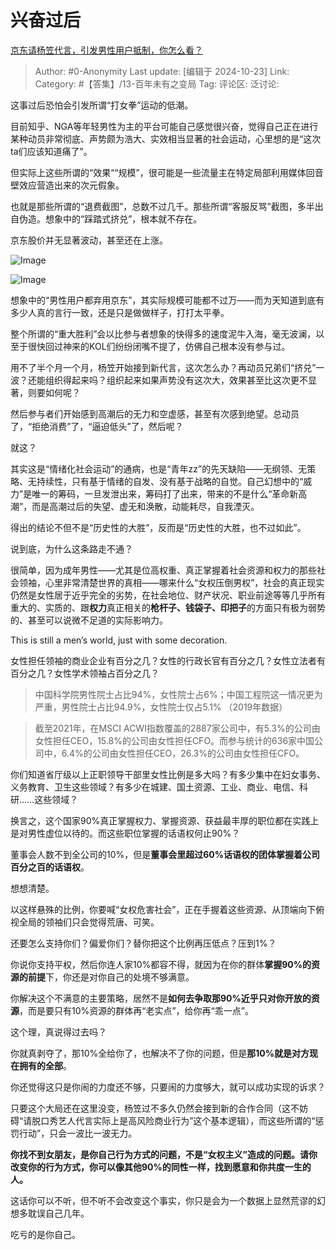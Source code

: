 # 兴奋过后
[京东请杨笠代言，引发男性用户抵制，你怎么看？](https://www.zhihu.com/question/1234246593/answer/12348357319)

> Author: #0-Anonymity
> Last update: [编辑于 2024-10-23]
> Link:
> Category: #【答集】/13-百年未有之变局 
> Tag: 
> 评论区:
> 泛讨论:

这事过后恐怕会引发所谓“打女拳”运动的低潮。

目前知乎、NGA等年轻男性为主的平台可能自己感觉很兴奋，觉得自己正在进行某种动员非常彻底、声势颇为浩大、实效相当显著的社会运动，心里想的是“这次ta们应该知道痛了”。

但实际上这些所谓的“效果““规模”，很可能是一些流量主在特定局部利用媒体回音壁效应营造出来的次元假象。

也就是那些所谓的“退费截图”，总数不过几千。那些所谓“客服反骂”截图，多半出自伪造。想象中的“踩踏式挤兑”，根本就不存在。

京东股价并无显著波动，甚至还在上涨。

![Image](https://picx.zhimg.com/50/v2-ffa5f45c5cde3edc5c50ca629ccaa715_720w.jpg?source=2c26e567)

![Image](https://picx.zhimg.com/50/v2-78ec92915e83b9be80efde17db535fd4_720w.jpg?source=2c26e567)

想象中的“男性用户都弃用京东”，其实际规模可能都不过万——而为天知道到底有多少人真的言行一致，还是只是做做样子，打打太平拳。

整个所谓的“重大胜利”会以比参与者想象的快得多的速度泥牛入海，毫无波澜，以至于很快回过神来的KOL们纷纷闭嘴不提了，仿佛自己根本没有参与过。

用不了半个月一个月，杨笠开始接到新代言，这次怎么办？再动员兄弟们“挤兑”一波？还能组织得起来吗？组织起来如果声势没有这次大，效果甚至比这次更不显著，则要如何呢？

然后参与者们开始感到高潮后的无力和空虚感，甚至有次感到绝望。总动员了，“拒绝消费”了，“逼迫低头”了，然后呢？

就这？

其实这是“情绪化社会运动”的通病，也是“青年zz”的先天缺陷——无纲领、无策略、无持续性，只有基于情绪的自发、没有基于战略的自觉。自己幻想中的“威力”是唯一的筹码，一旦发泄出来，筹码打了出来，带来的不是什么“革命新高潮”，而是高潮过后的失望、虚无和涣散，动能耗尽，自我湮灭。

得出的结论不但不是“历史性的大胜”，反而是“历史性的大胜，也不过如此”。

说到底，为什么这条路走不通？

很简单，因为成年男性——尤其是位高权重、真正掌握着社会资源和权力的那些社会领袖，心里非常清楚世界的真相——哪来什么“女权压倒男权”，社会的真正现实仍然是女性居于近乎完全的劣势，在社会地位、财产状况、职业前途等等几乎所有重大的、实质的、跟**权力**真正相关的**枪杆子、钱袋子、印把子**的方面只有极为弱势的、甚至可以说微不足道的实际影响力。

This is still a men’s world, just with some decoration.

女性担任领袖的商业企业有百分之几？女性的行政长官有百分之几？女性立法者有百分之几？女性学术领袖占百分之几？

> 中国科学院男性院士占比94%，女性院士占6%；中国工程院这一情况更为严重，男性院士占比94.9%，女性院士仅占5.1% （2019年数据）

> 截至2021年，在MSCI ACWI指数覆盖的2887家公司中，有5.3%的公司由女性担任CEO，15.8%的公司由女性担任CFO。而参与统计的636家中国公司中，6.4%的公司由女性担任CEO，26.3%的公司由女性担任CFO。

你们知道省厅级以上正职领导干部里女性比例是多大吗？有多少集中在妇女事务、义务教育、卫生这些领域？有多少在城建、国土资源、工业、商业、电信、科研……这些领域？

换言之，这个国家90%真正掌握权力、掌握资源、获益最丰厚的职位都在实践上是对男性虚位以待的。而这些职位掌握的话语权何止90%？

董事会人数不到全公司的10%，但是**董事会里超过60%话语权的团体掌握着公司百分之百的话语权**。

想想清楚。

以这样悬殊的比例，你要喊“女权危害社会”，正在手握着这些资源、从顶端向下俯视全局的领袖们只会觉得荒唐、可笑。

还要怎么支持你们？偏爱你们？替你把这个比例再压低点？压到1%？

你说你支持平权，然后你连人家10%都容不得，就因为在你的群体**掌握90%的资源的前提**下，你还是对你自己的处境不够满意。

你解决这个不满意的主要策略，居然不是**如何去争取那90%近乎只对你开放的资源**，而是要只有10%资源的群体再“老实点”，给你再“乖一点”。

这个理，真说得过去吗？

你就真剥夺了，那10%全给你了，也解决不了你的问题，但是**那10%就是对方现在拥有的全部**。

你还觉得这只是你闹的力度还不够，只要闹的力度够大，就可以成功实现的诉求？

只要这个大局还在这里没变，杨笠过不多久仍然会接到新的合作合同（这不妨碍“请脱口秀艺人代言实际上是高风险商业行为”这个基本逻辑），而这些所谓的“惩罚行动”，只会一波比一波无力。

**你找不到女朋友，是你自己行为方式的问题，不是“女权主义”造成的问题。请你改变你的行为方式，你可以像其他90%的同性一样，找到愿意和你共度一生的人。**

这话你可以不听，但不听不会改变这个事实，你只是会为一个数据上显然荒谬的幻想多耽误自己几年。

吃亏的是你自己。